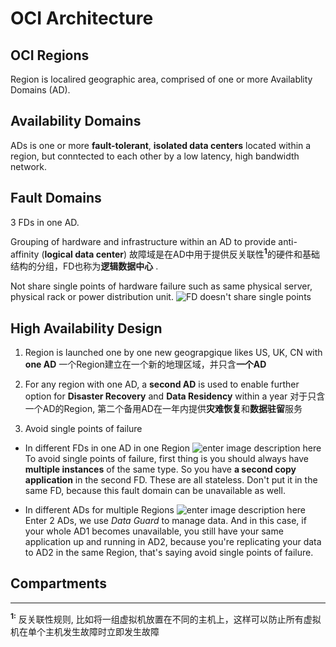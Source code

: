 # OCI Architecture

## OCI Regions

Region is localired geographic area, comprised of one or more Availablity Domains (AD).

## Availability Domains

ADs is one or more **fault-tolerant**, **isolated data centers** located within a region, but conntected to each other by a low latency, high bandwidth network.

## Fault Domains

3 FDs in one AD.

Grouping of hardware and infrastructure within an AD to provide anti-affinity (**logical data center**)
故障域是在AD中用于提供反关联性<sup>**1**</sup>的硬件和基础结构的分组，FD也称为**逻辑数据中心** . 

Not share single points of hardware failure such as same physical server, physical rack or power distribution unit.
![FD doesn't share single points](https://imgur.com/QQelQ8L.png)

## High Availability Design

1. Region is launched one by one new geograpgique likes US, UK, CN with **one AD**
一个Region建立在一个新的地理区域，并只含**一个AD**

2. For any region with one AD, a **second AD** is used to enable further option for **Disaster Recovery** and **Data Residency** within a year
对于只含一个AD的Region, 第二个备用AD在一年内提供**灾难恢复**和**数据驻留**服务

3. Avoid single points of failure
- In different FDs in one AD in one Region
![enter image description here](https://imgur.com/T6lBG4V.png)
To avoid single points of failure,  first  thing  is  you  should  always  have  **multiple  instances**  of  the  same  type.  So  you  have  **a second  copy  application** in the second FD.  These  are  all  stateless.
Don't  put  it  in  the  same  FD,  because  this  fault  domain  can  be  unavailable  as well.

- In different ADs for multiple Regions
![enter image description here](https://imgur.com/J5HdS0V.png)
Enter 2 ADs, we use *Data Guard* to manage data. And  in  this  case,  if  your  whole  AD1  becomes  unavailable,  you  still  have  your  same application  up  and  running in AD2,  because  you're  replicating  your  data to AD2 in the same Region, that's saying avoid single points of failure.

## Compartments




---
<sup>**1:**</sup> 反关联性规则, 比如将一组虚拟机放置在不同的主机上，这样可以防止所有虚拟机在单个主机发生故障时立即发生故障
<!--stackedit_data:
eyJoaXN0b3J5IjpbMTE1MjQzODA1Miw3NjczMTQ1OCwtMzc4Mz
Y0Mzk5XX0=
-->